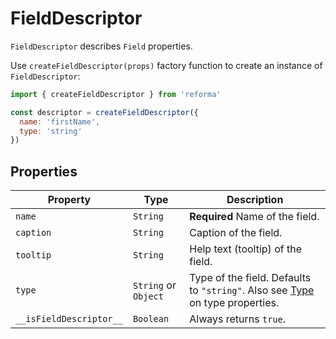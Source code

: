 # FieldDescriptor

`FieldDescriptor` describes `Field` properties.

Use `createFieldDescriptor(props)` factory function to create an instance of `FieldDescriptor`:

```js
import { createFieldDescriptor } from 'reforma'

const descriptor = createFieldDescriptor({
  name: 'firstName',
  type: 'string'
})
```

## Properties

| Property | Type | Description |
|----------|------|-------------|
| `name`   | `String` | **Required** Name of the field. |
| `caption` | `String` | Caption of the field. |
| `tooltip` | `String` | Help text (tooltip) of the field. |
| `type` | `String` or `Object` | Type of the field. Defaults to `"string"`. Also see [Type](./type.md) on type properties. |
| `__isFieldDescriptor__` | `Boolean` | Always returns `true`. |
